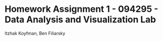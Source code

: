 # Homework Assignment 1 - 094295 - Data Analysis and Visualization Lab

Itzhak Koyfman, Ben Filiarsky
